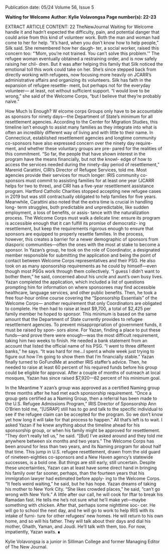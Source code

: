Publication date: 05/24
Volume 56, Issue 5

**Waiting for Welcome**
**Author: Kylie Volavongsa**
**Page number(s): 22-23**

EXTRACT ARTICLE CONTENT:
22
TheNewJournal
Waiting for Welcome
handle it and hadn’t expected the difficulty, pain, 
and potential danger that could arise from this kind 
of volunteer work. Both the man and woman had 
come to her for help.
“It’s hard, when you don’t know how to help 
people,” Silk said. She remembered how her daugh-
ter, a social worker, raised this concern too: “‘Mom, 
you’re not trained. You can’t solve this problem.’”
The refugee woman eventually obtained a 
restraining order, and is now safely raising her chil-
dren. But it was after helping this family that Silk 
noticed the emotional toll this work could take on 
her. She’s since stepped back from directly working 
with refugees, now focusing more heavily on JCARR’s 
administrative affairs and organizing its volunteers. 
Silk has faith in the expansion of refugee resettle-
ment, but perhaps not for the everyday volunteer—
at least, not without sufficient support. “I would love 
to be wrong,” she said of the Welcome Corps, “but I 
believe that they’re probably naive.” 


How Much Is Enough?
W
elcome corps Groups only have to be 
accountable as sponsors for ninety days—the 
Department of State’s minimum for all resettlement 
agencies. According to the Center for Migration 
Studies, this timeline isn’t enough to assist many 
families as they integrate into what is often an 
incredibly different way of living and with little to 
their name. In Connecticut, established resettlement 
agencies and longtime community co-sponsors have 
also expressed concern over the ninety day require-
ment, and whether these voluntary groups are pre-
pared for the realities of this commitment. 
“So far, the people that have shown interest in the 
program have the means financially, but not the knowl-
edge of how to access the services needed during the 
ninety-day period of resettlement,” Marenid Carattini, 
CIRI’s Director of Refugee Services, told me. 
Most agencies provide their services for much 
longer: IRIS community co-sponsors must commit 
to assisting families for at least one year (JCARR 
helps for two to three), and CIRI has a five-year 
resettlement assistance program. Hartford Catholic 
Charities stopped accepting new refugee cases in 
2019 but was still contractually obligated to help 
families for five years. Meanwhile, Carattini also 
noted that the extra time is crucial in handling long-
term struggles, both predictable and unpredictable, 
like sudden employment, a loss of benefits, or assis-
tance with the naturalization process. 
The Welcome Corps must walk a delicate 
line: ensure its program is accessible enough 
that it can fulfill its promise of democratiz-
ing resettlement, but keep the requirements 
rigorous enough to ensure that sponsors are 
equipped to properly resettle families. In the 
process, however, this creates a barrier for a 
newer demographic of sponsors from diasporic 
communities—often the ones with the most at 
stake to become a sponsor. 
In Yazan’s group, he took on the role of 
Coordinator, a designated member responsible for 
submitting the application and being the point of 
contact between Welcome Corps representatives 
and their PSG. He also took on as many sponsorship 
requirements as he could by himself—even though 
most PSGs work through them collectively. “I guess 
I didn’t want to bother them,” he said, concerned 
about his uncle and aunt’s own busy lives. 
Yazan completed the application, which included 
a list of questions prompting him for information 
on where sponsorees may find accessible healthcare, 
language services, and other public benefits. Then, 
he took a free four-hour online course covering the 
“Sponsorship Essentials” of the Welcome Corps—
another requirement that only Coordinators are 
obligated to complete. 
He then had to raise at least $9,700, a total of 
$2,425 per family member he hoped to sponsor. This 
minimum is based on the same amount that the 
Department of State currently provides to refugee 
resettlement agencies. To prevent misappropriation 
of government funds, it must be raised by spon-
sors alone. For Yazan, finding a place to put these 
funds—and prove there were enough—was the 
most difficult requirement, taking him two weeks to 
finish. He needed a bank statement from an account 
that listed the official name of his PSG. 
“I went to three different banks,” he says. “It was 
hard for me…I spent a whole week just trying to 
figure out how I’m going to show them that I’m 
financially stable.” 
Yazan finally turned to GoFundMe at another 
IRIS staffer’s advice. Then, he needed to raise at 
least 60 percent of his required funds before his 
group could be eligible for approval. After a couple 
of months of outreach at local mosques, Yazan has 
since raised $7,920—82 percent of his minimum goal. 


In the Meantime
Y
azan’s group was approved as a certified 
Naming group three months after he had met each 
sponsorship requirement. 
“Once a group gets certified as a Naming 
Group, then a referral has been made to the U.S. 
Refugee Admissions Program,” IRIS Director of 
Sponsorship Ann O’Brien told me, “[USRAP] still 
has to go and talk to the specific individual to see if 
the refugee claim can be accepted for the program. 
So we don’t know yet how long it will take for that 
process to happen.”
All that’s left is to wait. 
I asked Yazan if he knew anything about the 
timeline ahead for his sponsorship group, or when his 
family might be approved for resettlement. “They don’t 
really tell us,” he said. “[But] I’ve asked around and they 
told me anywhere between six months and two years.” 
The Welcome Corps has been around for less 
than two years, and its Naming program for about 
half that time. This jump in U.S. refugee resettlement, 
drawn from the old guard of nineteen-eighties 
co-sponsors and a New Haven agency’s statewide 
successes, is a bold one. But things are still early, still 
uncertain. Despite these uncertainties, Yazan can at 
least have some direct hand in bringing his family 
over far sooner, perhaps, than the fourteen years that 
his immigration lawyer had estimated before apply-
ing to the Welcome Corps. “It feels weird waiting,” 
he said, but he has hope. 
Yazan dreams of taking his mother to New York 
City. “She likes crowded places,” he said, “can’t go 
wrong with New York.” 
A little after our call, he will cook for Iftar 
to break his Ramadan fast. He tells me he’s not 
sure what he’ll make yet—maybe something with 
chicken. After that, perhaps some nighttime soc-
cer. He will go to school the next day, and he will 
go to work to help IRIS with its intake of furni-
ture for other refugees’ new homes. He will return 
to his own home, and so will his father. They will 
talk about their days and dial his mother, Ghaith, 
Yaman, and Joudi. He’ll talk with them, too. 
For now, impatiently, Yazan waits. ∎
		
Kylie Volavongsa is a junior in 
Silliman College and former Managing 
Editor of The New Journal.